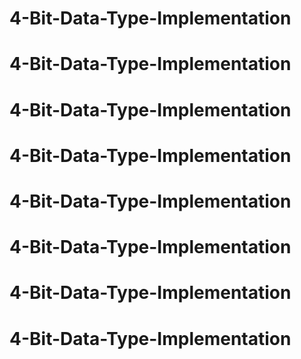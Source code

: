 # 4-Bit-Data-Type-Implementation
# 4-Bit-Data-Type-Implementation
# 4-Bit-Data-Type-Implementation
# 4-Bit-Data-Type-Implementation
# 4-Bit-Data-Type-Implementation
# 4-Bit-Data-Type-Implementation
# 4-Bit-Data-Type-Implementation
# 4-Bit-Data-Type-Implementation
